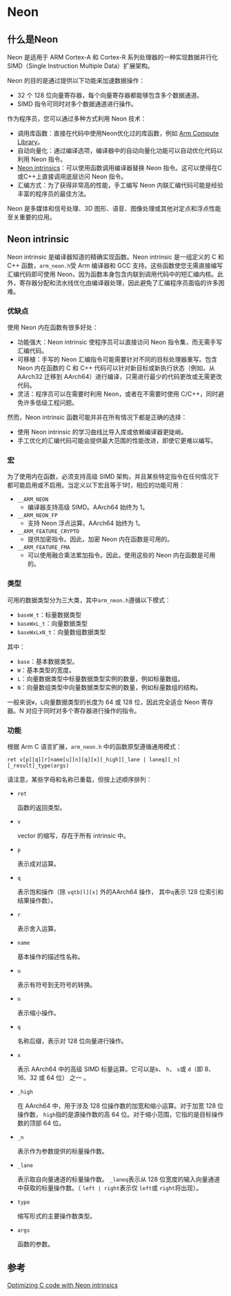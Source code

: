 # Neon

## 什么是Neon

Neon 是适用于 ARM Cortex-A 和 Cortex-R 系列处理器的一种实现数据并行化 SIMD（Single Instruction Multiple Data）扩展架构。

Neon 的目的是通过提供以下功能来加速数据操作：

- 32 个 128 位向量寄存器，每个向量寄存器都能够包含多个数据通道。
- SIMD 指令可同时对多个数据通道进行操作。



作为程序员，您可以通过多种方式利用 Neon 技术：

- 调用库函数：直接在代码中使用Neon优化过的库函数，例如 [Arm Compute Library](https://developer.arm.com/ip-products/processors/machine-learning/compute-library)。
- 自动向量化：通过编译选项，编译器中的自动向量化功能可以自动优化代码以利用 Neon 指令。
- [Neon intrinsics](https://developer.arm.com/architectures/instruction-sets/simd-isas/neon/intrinsics)：可以使用函数调用编译器替换 Neon 指令。这可以使得在C或C++上直接调用底层访问 Neon 指令。
- 汇编方式：为了获得非常高的性能，手工编写 Neon 内联汇编代码可能是经验丰富的程序员的最佳方法。



Neon 是多媒体和信号处理、3D 图形、语音、图像处理或其他对定点和浮点性能至关重要的应用。



## Neon intrinsic

Neon intrinsic 是编译器知道的精确实现函数。Neon intrinsic 是一组定义的 C 和 C++ 函数，`arm_neon.h`受 Arm 编译器和 GCC 支持。这些函数使您无需直接编写汇编代码即可使用 Neon，因为函数本身包含内联到调用代码中的短汇编内核。此外，寄存器分配和流水线优化由编译器处理，因此避免了汇编程序员面临的许多困难。



### 优缺点

使用 Neon 内在函数有很多好处：

- 功能强大：Neon intrinsic 使程序员可以直接访问 Neon 指令集，而无需手写汇编代码。
- 可移植：手写的 Neon 汇编指令可能需要针对不同的目标处理器重写。包含 Neon 内在函数的 C 和 C++ 代码可以针对新目标或新执行状态（例如，从 AArch32 迁移到 AArch64）进行编译，只需进行最少的代码更改或无需更改代码。
- 灵活：程序员可以在需要时利用 Neon，或者在不需要时使用 C/C++，同时避免许多低级工程问题。

然而，Neon intrinsic 函数可能并非在所有情况下都是正确的选择：

- 使用 Neon intrinsic 的学习曲线比导入库或依赖编译器更陡峭。
- 手工优化的汇编代码可能会提供最大范围的性能改进，即使它更难以编写。



### 宏

为了使用内在函数，必须支持高级 SIMD 架构，并且某些特定指令在任何情况下都可能启用或不启用。当定义以下宏且等于1时，相应的功能可用：

* `__ARM_NEON`
  * 编译器支持高级 SIMD。AArch64 始终为 1。
* `__ARM_NEON_FP`
  * 支持 Neon 浮点运算。AArch64 始终为 1。
* `__ARM_FEATURE_CRYPTO`
  * 提供加密指令。因此，加密 Neon 内在函数是可用的。
* `__ARM_FEATURE_FMA`
  * 可以使用融合乘法累加指令。因此，使用这些的 Neon 内在函数是可用的。



### 类型

可用的数据类型分为三大类，其中`arm_neon.h`遵循以下模式：

- `baseW_t`：标量数据类型
- `baseWxL_t`：向量数据类型
- `baseWxLxN_t`：向量数组数据类型

其中：

- `base`：基本数据类型。
- `W`：基本类型的宽度。
- `L`：向量数据类型中标量数据类型实例的数量，例如标量数组。
- `N`：向量数组类型中向量数据类型实例的数量，例如标量数组的结构。

一般来说`W`，`L`向量数据类型的长度为 64 或 128 位，因此完全适合 Neon 寄存器。N 对应于同时对多个寄存器进行操作的指令。



### 功能

根据 Arm C 语言扩展，`arm_neon.h` 中的函数原型遵循通用模式：

```
ret v[p][q][r]name[u][n][q][x][_high][_lane | laneq][_n][_result]_type(args)
```

请注意，某些字母和名称已重载，但按上述顺序排列：

- `ret`

  函数的返回类型。

- `v`

  vector 的缩写，存在于所有 intrinsic 中。

- `p`

  表示成对运算。

- `q`

  表示饱和操作（除  `vqtb[l][x]` 外的AArch64 操作， 其中`q`表示 128 位索引和结果操作数）。

- `r`

  表示舍入运算。

- `name`

  基本操作的描述性名称。

- `u`

  表示有符号到无符号的转换。

- `n`

  表示缩小操作。

- `q`

  名称后缀，表示对 128 位向量进行操作。

- `x`

  表示 AArch64 中的高级 SIMD 标量运算。它可以是`b`、 `h`、 `s`或 `d`（即 8、16、32 或 64 位） 之一 。

- `_high`

  在 AArch64 中，用于涉及 128 位操作数的加宽和缩小运算。对于加宽 128 位操作数， `high`指的是源操作数的高 64 位。对于缩小范围，它指的是目标操作数的顶部 64 位。

- `_n`

  表示作为参数提供的标量操作数。

- `_lane`

  表示取自向量通道的标量操作数。 `_laneq`表示从 128 位宽度的输入向量通道中获取的标量操作数。（ `left | right`表示仅 `left`或 `right`将出现）。

- `type`

  缩写形式的主要操作数类型。

- `args`

  函数的参数。



## 参考

[Optimizing C code with Neon intrinsics](https://developer.arm.com/documentation/102467/0201)